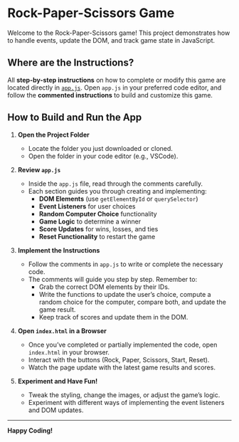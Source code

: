 # Rock-Paper-Scissors Game

Welcome to the Rock-Paper-Scissors game! This project demonstrates how to handle events, update the DOM, and track game state in JavaScript. 

## Where are the Instructions?

All **step-by-step instructions** on how to complete or modify this game are located directly in [`app.js`](./app.js). Open `app.js` in your preferred code editor, and follow the **commented instructions** to build and customize this game.

## How to Build and Run the App

1. **Open the Project Folder**
   - Locate the folder you just downloaded or cloned.
   - Open the folder in your code editor (e.g., VSCode).

2. **Review `app.js`**
   - Inside the `app.js` file, read through the comments carefully.
   - Each section guides you through creating and implementing:
     - **DOM Elements** (use `getElementById` or `querySelector`)
     - **Event Listeners** for user choices
     - **Random Computer Choice** functionality
     - **Game Logic** to determine a winner
     - **Score Updates** for wins, losses, and ties
     - **Reset Functionality** to restart the game

3. **Implement the Instructions**
   - Follow the comments in `app.js` to write or complete the necessary code.
   - The comments will guide you step by step. Remember to:
     - Grab the correct DOM elements by their IDs.
     - Write the functions to update the user’s choice, compute a random choice for the computer, compare both, and update the game result.
     - Keep track of scores and update them in the DOM.

4. **Open `index.html` in a Browser**
   - Once you’ve completed or partially implemented the code, open `index.html` in your browser.
   - Interact with the buttons (Rock, Paper, Scissors, Start, Reset).
   - Watch the page update with the latest game results and scores.

5. **Experiment and Have Fun!**
   - Tweak the styling, change the images, or adjust the game’s logic. 
   - Experiment with different ways of implementing the event listeners and DOM updates.

---
**Happy Coding!**

